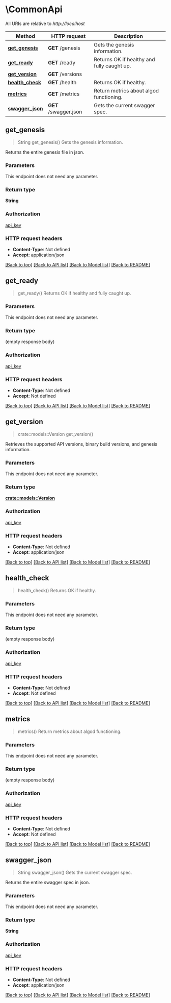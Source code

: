 # \CommonApi

All URIs are relative to *http://localhost*

Method | HTTP request | Description
------------- | ------------- | -------------
[**get_genesis**](CommonApi.md#get_genesis) | **GET** /genesis | Gets the genesis information.
[**get_ready**](CommonApi.md#get_ready) | **GET** /ready | Returns OK if healthy and fully caught up.
[**get_version**](CommonApi.md#get_version) | **GET** /versions | 
[**health_check**](CommonApi.md#health_check) | **GET** /health | Returns OK if healthy.
[**metrics**](CommonApi.md#metrics) | **GET** /metrics | Return metrics about algod functioning.
[**swagger_json**](CommonApi.md#swagger_json) | **GET** /swagger.json | Gets the current swagger spec.



## get_genesis

> String get_genesis()
Gets the genesis information.

Returns the entire genesis file in json.

### Parameters

This endpoint does not need any parameter.

### Return type

**String**

### Authorization

[api_key](../README.md#api_key)

### HTTP request headers

- **Content-Type**: Not defined
- **Accept**: application/json

[[Back to top]](#) [[Back to API list]](../README.md#documentation-for-api-endpoints) [[Back to Model list]](../README.md#documentation-for-models) [[Back to README]](../README.md)


## get_ready

> get_ready()
Returns OK if healthy and fully caught up.

### Parameters

This endpoint does not need any parameter.

### Return type

 (empty response body)

### Authorization

[api_key](../README.md#api_key)

### HTTP request headers

- **Content-Type**: Not defined
- **Accept**: Not defined

[[Back to top]](#) [[Back to API list]](../README.md#documentation-for-api-endpoints) [[Back to Model list]](../README.md#documentation-for-models) [[Back to README]](../README.md)


## get_version

> crate::models::Version get_version()


Retrieves the supported API versions, binary build versions, and genesis information.

### Parameters

This endpoint does not need any parameter.

### Return type

[**crate::models::Version**](Version.md)

### Authorization

[api_key](../README.md#api_key)

### HTTP request headers

- **Content-Type**: Not defined
- **Accept**: application/json

[[Back to top]](#) [[Back to API list]](../README.md#documentation-for-api-endpoints) [[Back to Model list]](../README.md#documentation-for-models) [[Back to README]](../README.md)


## health_check

> health_check()
Returns OK if healthy.

### Parameters

This endpoint does not need any parameter.

### Return type

 (empty response body)

### Authorization

[api_key](../README.md#api_key)

### HTTP request headers

- **Content-Type**: Not defined
- **Accept**: Not defined

[[Back to top]](#) [[Back to API list]](../README.md#documentation-for-api-endpoints) [[Back to Model list]](../README.md#documentation-for-models) [[Back to README]](../README.md)


## metrics

> metrics()
Return metrics about algod functioning.

### Parameters

This endpoint does not need any parameter.

### Return type

 (empty response body)

### Authorization

[api_key](../README.md#api_key)

### HTTP request headers

- **Content-Type**: Not defined
- **Accept**: Not defined

[[Back to top]](#) [[Back to API list]](../README.md#documentation-for-api-endpoints) [[Back to Model list]](../README.md#documentation-for-models) [[Back to README]](../README.md)


## swagger_json

> String swagger_json()
Gets the current swagger spec.

Returns the entire swagger spec in json.

### Parameters

This endpoint does not need any parameter.

### Return type

**String**

### Authorization

[api_key](../README.md#api_key)

### HTTP request headers

- **Content-Type**: Not defined
- **Accept**: application/json

[[Back to top]](#) [[Back to API list]](../README.md#documentation-for-api-endpoints) [[Back to Model list]](../README.md#documentation-for-models) [[Back to README]](../README.md)

